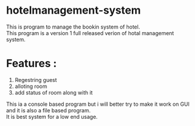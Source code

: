 # hotelmanagement-system
This is program to manage the bookin system of hotel.
<br>
This program is a version 1 full released verion of hotal management system.
<br>
# Features : <br>
1. Regestring guest
2. alloting room
3. add status of room along with it

This ia a console based program but i will better try to make it work on GUI and it is also a file based program. <br>
It is best system for a low end usage.
